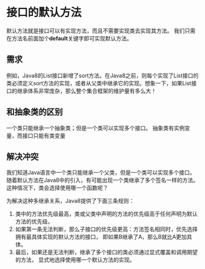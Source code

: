 # 接口的默认方法
默认方法就是接口可以有实现方法，而且不需要实现类去实现其方法。
我们只需在方法名前面加个**default**关键字即可实现默认方法。

## 需求
例如，Java8的List接口新增了sort方法。在Java8之前，则每个实现了List接口的类必须定义sort方法的实现，或者从父类中继承它的实现。想象一下，如果List接口的继承体系非常庞杂，那么整个集合框架的维护量有多么大！

## 和抽象类的区别
一个类只能继承一个抽象类；但是一个类可以实现多个接口。
抽象类有实例变量，而接口只能有类变量

## 解决冲突
我们知道Java语言中一个类只能继承一个父类，但是一个类可以实现多个接口。随着默认方法在Java8中的引入，有可能出现一个类继承了多个签名一样的方法。这种情况下，类会选择使用哪一个函数呢？

为解决这种多继承关系，Java8提供了下面三条规则：

1.  类中的方法优先级最高，类或父类中声明的方法的优先级高于任何声明为默认方法的优先级。
2.  如果第一条无法判断，那么子接口的优先级更高：方法签名相同时，优先选择拥有最具体实现的默认方法的接口， 即如果B继承了A，那么B就比A更加具体。
3.  最后，如果还是无法判断，继承了多个接口的类必须通过显式覆盖和调用期望的方法， 显式地选择使用哪一个默认方法的实现。